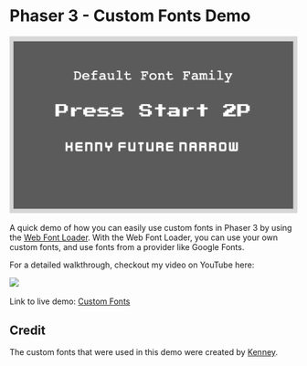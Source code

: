 # Phaser 3 - Custom Fonts Demo

![demo](docs/example.png)

A quick demo of how you can easily use custom fonts in Phaser 3 by using the [Web Font Loader](https://github.com/typekit/webfontloader). With the Web Font Loader, you can use your own custom fonts, and use fonts from a provider like Google Fonts.

For a detailed walkthrough, checkout my video on YouTube here:

[<img src="https://i.ytimg.com/vi/2JqqOxJu9dE/hqdefault.jpg">](https://youtu.be/2JqqOxJu9dE "Mastering Phaser 3: Elevate Your Game with Custom Web Fonts!")

Link to live demo:
[Custom Fonts](https://devshareacademy.github.io/code-examples-from-my-video-content/phaser-3/custom-fonts/index.html)

## Credit

The custom fonts that were used in this demo were created by [Kenney](https://www.kenney.nl/assets/kenney-fonts).
